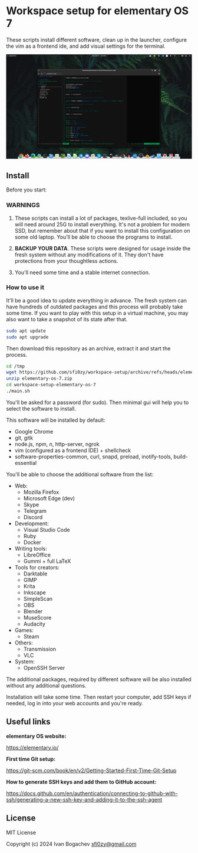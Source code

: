 # Workspace setup for elementary OS 7

These scripts install different software, clean up in the launcher, configure the vim as a frontend ide, and add visual settings for the terminal.

![](./screenshot.jpg)


## Install

Before you start:

### WARNINGS

1. These scripts can install a lot of packages, texlive-full included, so you will need around 25G to install everything. It's not a problem for modern SSD, but remember about that if you want to install this configuration on some old laptop. You'll be able to choose the programs to install.

2. **BACKUP YOUR DATA**. These scripts were designed for usage inside the fresh system without any modifications of it. They don't have protections from your thoughtless actions.

3. You'll need some time and a stable internet connection.

### How to use it

It'll be a good idea to update everything in advance. The fresh system can have hundreds of outdated packages and this process will probably take some time. If you want to play with this setup in a virtual machine, you may also want to take a snapshot of its state after that.

```sh
sudo apt update
sudo apt upgrade
```

Then download this repository as an archive, extract it and start the process.

```sh
cd /tmp
wget https://github.com/sfi0zy/workspace-setup/archive/refs/heads/elementary-os-7.zip
unzip elementary-os-7.zip
cd workspace-setup-elementary-os-7
./main.sh
```

You'll be asked for a password (for sudo). Then minimal gui will help you to select the software to install.

This software will be installed by default:

- Google Chrome
- git, gitk
- node.js, npm, n, http-server, ngrok
- vim (configured as a frontend IDE) + shellcheck
- software-properties-common, curl, snapd, preload, inotify-tools, build-essential

You'll be able to choose the additional software from the list:

- Web:
    - Mozilla Firefox
    - Microsoft Edge (dev)
    - Skype
    - Telegram
    - Discord
- Development:
    - Visual Studio Code
    - Ruby
    - Docker
- Writing tools:
    - LibreOffice
    - Gummi + full LaTeX
- Tools for creators:
    - Darktable
    - GIMP
    - Krita
    - Inkscape
    - SimpleScan
    - OBS
    - Blender
    - MuseScore
    - Audacity
- Games:
    - Steam
- Others:
    - Transmission
    - VLC
- System:
    - OpenSSH Server

The additional packages, required by different software will be also installed without any additional questions.

Installation will take some time. Then restart your computer, add SSH keys if needed, log in into your web accounts and you're ready.


## Useful links

**elementary OS website:**

https://elementary.io/

**First time Git setup:**

https://git-scm.com/book/en/v2/Getting-Started-First-Time-Git-Setup

**How to generate SSH keys and add them to GitHub account:**

https://docs.github.com/en/authentication/connecting-to-github-with-ssh/generating-a-new-ssh-key-and-adding-it-to-the-ssh-agent


## License

MIT License

Copyright (c) 2024 Ivan Bogachev sfi0zy@gmail.com
